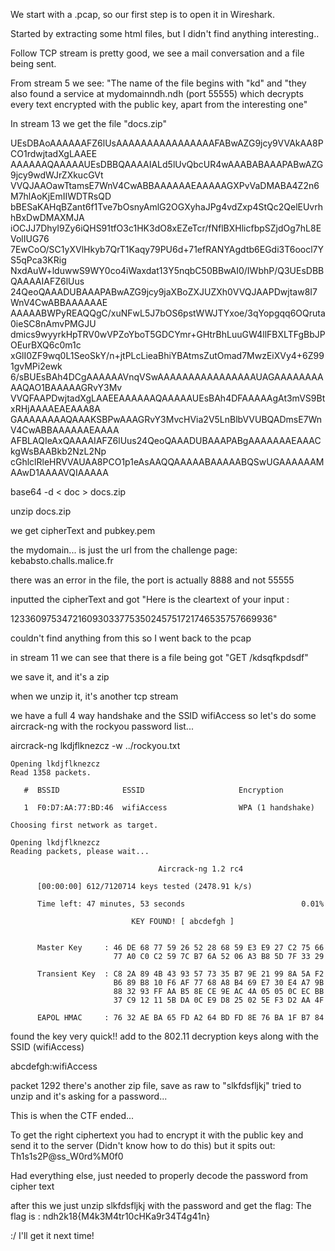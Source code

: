 We start with a .pcap, so our first step is to open it in Wireshark.

Started by extracting some html files, but I didn't find anything interesting..

Follow TCP stream is pretty good, we see a mail conversation and a file being sent.

From stream 5 we see:
"The name of the file begins with "kd"
and
"they also found a service at mydomainndh.ndh (port 55555) which decrypts every text encrypted with the public key, apart from the interesting one"

In stream 13 we get the file "docs.zip"

UEsDBAoAAAAAAFZ6lUsAAAAAAAAAAAAAAAAFABwAZG9jcy9VVAkAA8PCO1rdwjtadXgLAAEE
AAAAAAQAAAAAUEsDBBQAAAAIALd5lUvQbcUR4wAAABABAAAPABwAZG9jcy9wdWJrZXkucGVt
VVQJAAOawTtamsE7WnV4CwABBAAAAAAEAAAAAGXPvVaDMABA4Z2n6M7hlAoKjEmIIWDTRsQD
bBESaKAHqBZant6f1Tve7bOsnyAmlG2OGXyhaJPg4vdZxp4StQc2QelEUvrhhBxDwDMAXMJA
iOCJJ7DhyI9Zy6iQHS91tfO3c1HK3dO8xEZeTcr/fNflBXHlicfbpSZjdOg7hL8EVolIUG76
7EwCoO/SC1yXVlHkyb7QrT1Kaqy79PU6d+71efRANYAgdtb6EGdi3T6oocl7YS5qPca3KRig
NxdAuW+lduwwS9WY0co4iWaxdat13Y5nqbC50BBwAI0/IWbhP/Q3UEsDBBQAAAAIAFZ6lUus
24QeoQAAADUBAAAPABwAZG9jcy9jaXBoZXJUZXh0VVQJAAPDwjtaw8I7WnV4CwABBAAAAAAE
AAAAABWPyREAQQgC/xuNFwL5J7bOS6pstWWJTYxoe/3qYopgqq6OQruta0ieSC8nAmvPMGJU
dmics9wyyrkHpTRV0wVPZoYboT5GDCYmr+GHtrBhLuuGW4llFBXLTFgBbJPOEurBXQ6c0m1c
xGlI0ZF9wq0L1SeoSkY/n+jtPLcLieaBhiYBAtmsZutOmad7MwzEiXVy4+6Z991gvMPi2ewk
6/sBUEsBAh4DCgAAAAAAVnqVSwAAAAAAAAAAAAAAAAUAGAAAAAAAAAAQAO1BAAAAAGRvY3Mv
VVQFAAPDwjtadXgLAAEEAAAAAAQAAAAAUEsBAh4DFAAAAAgAt3mVS9BtxRHjAAAAEAEAAA8A
GAAAAAAAAQAAAKSBPwAAAGRvY3MvcHVia2V5LnBlbVVUBQADmsE7WnV4CwABBAAAAAAEAAAA
AFBLAQIeAxQAAAAIAFZ6lUus24QeoQAAADUBAAAPABgAAAAAAAEAAACkgWsBAABkb2NzL2Np
cGhlclRleHRVVAUAA8PCO1p1eAsAAQQAAAAABAAAAABQSwUGAAAAAAMAAwD1AAAAVQIAAAAA


base64 -d < doc > docs.zip

unzip docs.zip

we get cipherText and pubkey.pem

the mydomain... is just the url from the challenge page: kebabsto.challs.malice.fr

there was an error in the file, the port is actually 8888 and not 55555

inputted the cipherText and got 
"Here is the cleartext of your input :


123360975347216093033775350245751721746535757669936"

couldn't find anything from this so I went back to the pcap

in stream 11 we can see that there is a file being got "GET /kdsqfkpdsdf"

we save it, and it's a zip

when we unzip it, it's another tcp stream

we have a full 4 way handshake and the SSID wifiAccess so let's do some aircrack-ng with the rockyou password list...

aircrack-ng lkdjflknezcz -w ../rockyou.txt

```
Opening lkdjflknezcz
Read 1358 packets.

   #  BSSID              ESSID                     Encryption

   1  F0:D7:AA:77:BD:46  wifiAccess                WPA (1 handshake)

Choosing first network as target.

Opening lkdjflknezcz
Reading packets, please wait...

                                 Aircrack-ng 1.2 rc4

      [00:00:00] 612/7120714 keys tested (2478.91 k/s)

      Time left: 47 minutes, 53 seconds                          0.01%

                           KEY FOUND! [ abcdefgh ]


      Master Key     : 46 DE 68 77 59 26 52 28 68 59 E3 E9 27 C2 75 66
                       77 A0 C0 C2 59 7C B7 6A 52 06 A3 B8 5D 7F 33 29

      Transient Key  : C8 2A 89 4B 43 93 57 73 35 B7 9E 21 99 8A 5A F2
                       B6 89 B8 10 F6 AF 77 68 A8 B4 69 E7 30 E4 A7 9B
                       88 32 93 FF AA B5 8E CE 9E AC 4A 05 05 0C EC BB
                       37 C9 12 11 5B DA 0C E9 D8 25 02 5E F3 D2 AA 4F

      EAPOL HMAC     : 76 32 AE BA 65 FD A2 64 BD FD 8E 76 BA 1F B7 84
```

found the key very quick!!
add to the 802.11 decryption keys along with the SSID (wifiAccess)

abcdefgh:wifiAccess

packet 1292 there's another zip file, save as raw to "slkfdsfljkj"
tried to unzip and it's asking for a password...

This is when the CTF ended...

To get the right ciphertext you had to encrypt it with the public key and send it to the server
(Didn't know how to do this) but it spits out: Th1s1s2P@ss_W0rd%M0f0

Had everything else, just needed to properly decode the password from cipher text

after this we just unzip slkfdsfljkj with the password and get the flag:
The flag is : ndh2k18{M4k3M4tr10cHKa9r34T4g41n}

:/ I'll get it next time!

